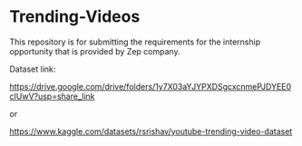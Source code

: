 # Trending-Videos
This repository is for submitting the requirements for the internship opportunity that is provided by Zep company.

Dataset link:

https://drive.google.com/drive/folders/1y7X03aYJYPXDSgcxcnmePJDYEE0cIUwV?usp=share_link

or

https://www.kaggle.com/datasets/rsrishav/youtube-trending-video-dataset
